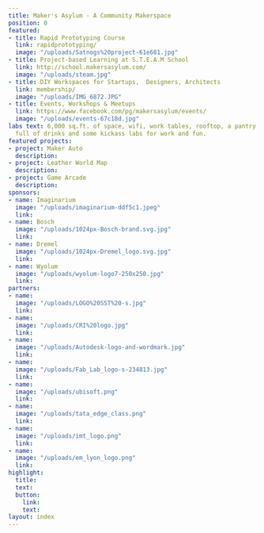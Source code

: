 ```yaml
---
title: Maker's Asylum - A Community Makerspace
position: 0
featured:
- title: Rapid Prototyping Course
  link: rapidprototyping/
  image: "/uploads/Satnogs%20project-61e681.jpg"
- title: Project-based Learning at S.T.E.A.M School
  link: http://school.makersasylum.com/
  image: "/uploads/steam.jpg"
- title: DIY Workspaces for Startups,  Designers, Architects
  link: membership/
  image: "/uploads/IMG_6872.JPG"
- title: Events, Workshops & Meetups
  link: https://www.facebook.com/pg/makersasylum/events/
  image: "/uploads/events-67c18d.jpg"
labs text: 6,000 sq.ft. of space, wifi, work tables, rooftop, a pantry with a fridge
  full of drinks and some kickass labs for work and fun.
featured projects:
- project: Maker Auto
  description: 
- project: Leather World Map
  description: 
- project: Game Arcade
  description: 
sponsors:
- name: Imaginarium
  image: "/uploads/imaginarium-ddf5c1.jpeg"
  link: 
- name: Bosch
  image: "/uploads/1024px-Bosch-brand.svg.jpg"
  link: 
- name: Dremel
  image: "/uploads/1024px-Dremel_logo.svg.jpg"
  link: 
- name: Wyolum
  image: "/uploads/wyolum-logo7-250x250.jpg"
  link: 
partners:
- name: 
  image: "/uploads/LOGO%20SST%20-s.jpg"
  link: 
- name: 
  image: "/uploads/CRI%20logo.jpg"
  link: 
- name: 
  image: "/uploads/Autodesk-logo-and-wordmark.jpg"
  link: 
- name: 
  image: "/uploads/Fab_Lab_logo-s-234813.jpg"
  link: 
- name: 
  image: "/uploads/ubisoft.png"
  link: 
- name: 
  image: "/uploads/tata_edge_class.png"
  link: 
- name: 
  image: "/uploads/imt_logo.png"
  link: 
- name: 
  image: "/uploads/em_lyon_logo.png"
  link: 
highlight:
  title: 
  text: 
  button:
    link: 
    text: 
layout: index
---
```


